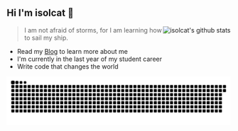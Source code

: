 ## Hi I'm isolcat 👋

<img style="max-width: 450px" align="right" src="https://github-readme-stats.vercel.app/api?username=isolcat&show_icons=true&icon_color=0366d6&bg_color=ffffff&hide_title=true&include_all_commits=true&count_private=true&hide_rank=true" alt="isolcat's github stats"/>

> I am not afraid of storms, for I am learning how to sail my ship.


- Read my [Blog](https://isolcat.xlog.page/) to learn more about me
- I'm currently in the last year of my student career
- Write code that changes the world

![](https://raw.githubusercontent.com/isolcat/isolcat/main/assets/github-contribution-grid-snake.svg)
